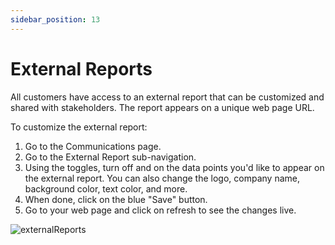 ```yaml
---
sidebar_position: 13
---
```


# External Reports

All customers have access to an external report that can be customized and shared with stakeholders. The report appears on a unique web page URL. 

To customize the external report:

1. Go to the Communications page.
2. Go to the External Report sub-navigation.
3. Using the toggles, turn off and on the data points you'd like to appear on the external report. You can also change the logo, company name, background color, text color, and more. 
4. When done, click on the blue "Save" button. 
5. Go to your web page and click on refresh to see the changes live. 

![externalReports](../../src/assets/CBExternalReports.gif)